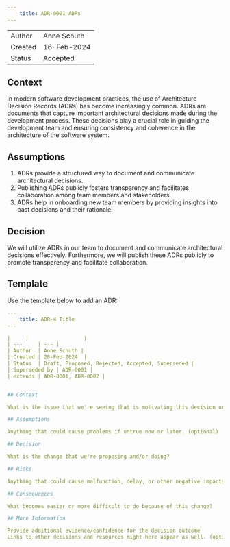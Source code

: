 ```yaml
---
    title: ADR-0001 ADRs
---
```


|     |                  |
| ---     | --- |
| Author  | Anne Schuth |
| Created | 16-Feb-2024     |
| Status  | Accepted         |

## Context

In modern software development practices, the use of Architecture Decision Records (ADRs) has become increasingly
common. ADRs are documents that capture important architectural decisions made during the development process. These
decisions play a crucial role in guiding the development team and ensuring consistency and coherence in the architecture
of the software system.

## Assumptions

1. ADRs provide a structured way to document and communicate architectural decisions.
2. Publishing ADRs publicly fosters transparency and facilitates collaboration among team members and stakeholders.
3. ADRs help in onboarding new team members by providing insights into past decisions and their rationale.

## Decision

We will utilize ADRs in our team to document and communicate architectural decisions effectively. Furthermore, we
will publish these ADRs publicly to promote transparency and facilitate collaboration.

## Template

Use the template below to add an ADR:

```yaml
---
    title: ADR-4 Title
---

|     |                  |
| ---     | --- |
| Author  | Anne Schuth |
| Created | 28-Feb-2024  |
| Status  | Draft, Proposed, Rejected, Accepted, Superseded |
| Superseded by | ADR-0001 |
| extends | ADR-0001, ADR-0002 |


## Context

What is the issue that we're seeing that is motivating this decision or change?

## Assumptions

Anything that could cause problems if untrue now or later. (optional)

## Decision

What is the change that we're proposing and/or doing?

## Risks

Anything that could cause malfunction, delay, or other negative impacts. (optional)

## Consequences

What becomes easier or more difficult to do because of this change?

## More Information

Provide additional evidence/confidence for the decision outcome
Links to other decisions and resources might here appear as well. (optional)
```

